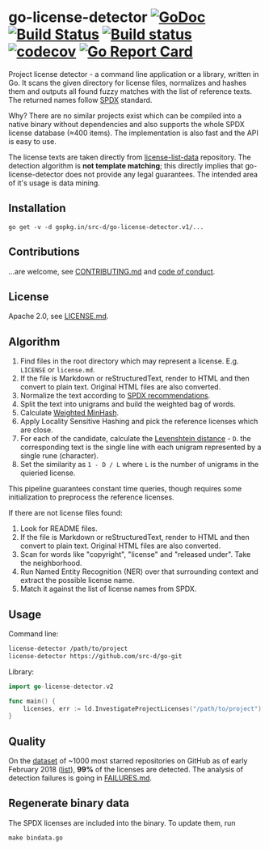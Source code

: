 # go-license-detector [![GoDoc](https://godoc.org/gopkg.in/src-d/go-license-detector.v1?status.svg)](http://godoc.org/gopkg.in/src-d/go-license-detector.v1) [![Build Status](https://travis-ci.org/src-d/go-license-detector.svg?branch=master)](https://travis-ci.org/src-d/go-license-detector) [![Build status](https://ci.appveyor.com/api/projects/status/bxixhg99ewcgc5i5?svg=true)](https://ci.appveyor.com/project/vmarkovtsev/go-license-detector) [![codecov](https://codecov.io/github/src-d/go-license-detector/coverage.svg)](https://codecov.io/gh/src-d/go-license-detector) [![Go Report Card](https://goreportcard.com/badge/github.com/src-d/go-license-detector)](https://goreportcard.com/report/github.com/src-d/go-license-detector)

Project license detector - a command line application or a library, written in Go.
It scans the given directory for license files, normalizes and hashes them and outputs
all found fuzzy matches with the list of reference texts.
The returned names follow [SPDX](https://spdx.org/licenses/) standard.

Why? There are no similar projects exist which can be compiled into a native binary without
dependencies and also supports the whole SPDX license database (≈400 items).
The implementation is also fast and the API is easy to use.

The license texts are taken directly from [license-list-data](https://github.com/spdx/license-list-data)
repository. The detection algorithm is **not template matching**;
this directly implies that go-license-detector does not provide any legal guarantees.
The intended area of it's usage is data mining.

## Installation

```
go get -v -d gopkg.in/src-d/go-license-detector.v1/...
```

## Contributions

...are welcome, see [CONTRIBUTING.md](CONTRIBUTING.md) and [code of conduct](CODE_OF_CONDUCT.md).

## License

Apache 2.0, see [LICENSE.md](LICENSE.md).

## Algorithm

1. Find files in the root directory which may represent a license. E.g. `LICENSE` or `license.md`.
2. If the file is Markdown or reStructuredText, render to HTML and then convert to plain text. Original HTML files are also converted.
3. Normalize the text according to [SPDX recommendations](https://spdx.org/spdx-license-list/matching-guidelines).
4. Split the text into unigrams and build the weighted bag of words.
5. Calculate [Weighted MinHash](https://static.googleusercontent.com/media/research.google.com/en//pubs/archive/36928.pdf).
6. Apply Locality Sensitive Hashing and pick the reference licenses which are close.
7. For each of the candidate, calculate the [Levenshtein distance](https://en.wikipedia.org/wiki/Levenshtein_distance) - `D`.
the corresponding text is the single line with each unigram represented by a single rune (character).
8. Set the similarity as `1 - D / L` where `L` is the number of unigrams in the quieried license.

This pipeline guarantees constant time queries, though requires some initialization to preprocess
the reference licenses.

If there are not license files found:

1. Look for README files.
2. If the file is Markdown or reStructuredText, render to HTML and then convert to plain text. Original HTML files are also converted.
3. Scan for words like "copyright", "license" and "released under". Take the neighborhood.
4. Run Named Entity Recognition (NER) over that surrounding context and extract the possible license name.
5. Match it against the list of license names from SPDX.

## Usage

Command line:

```bash
license-detector /path/to/project
license-detector https://github.com/src-d/go-git
```

Library:

```go
import go-license-detector.v2

func main() {
	licenses, err := ld.InvestigateProjectLicenses("/path/to/project")
}
```

## Quality

On the [dataset](dataset.zip) of ~1000 most starred repositories on GitHub as of early February 2018
([list](dataset.projects.gz)), **99%** of the licenses are detected.
The analysis of detection failures is going in [FAILURES.md](FAILURES.md).

## Regenerate binary data

The SPDX licenses are included into the binary. To update them, run
```
make bindata.go
```

